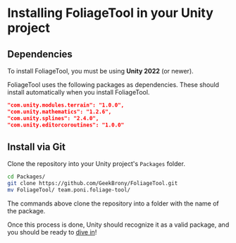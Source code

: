 # Installing FoliageTool in your Unity project

## Dependencies
To install FoliageTool, you must be using **Unity 2022** (or newer).

FoliageTool uses the following packages as dependencies. These should install automatically when you install FoliageTool.
```json
"com.unity.modules.terrain": "1.0.0",
"com.unity.mathematics": "1.2.6",
"com.unity.splines": "2.4.0", 
"com.unity.editorcoroutines": "1.0.0"
```

## Install via Git

Clone the repository into your Unity project's `Packages` folder.
```bash
cd Packages/
git clone https://github.com/GeekBrony/FoliageTool.git
mv FoliageTool/ team.poni.foliage-tool/
```
The commands above clone the repository into a folder with the name of the package.

Once this process is done, Unity should recognize it as a valid package, and you should be ready to [dive in](GettingStarted.md)!